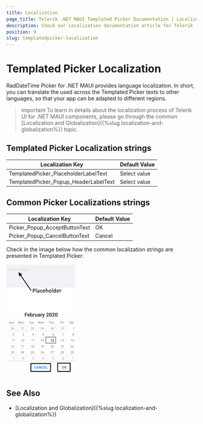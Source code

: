 ```yaml
---
title: Localization
page_title: Telerik .NET MAUI Templated Picker Documentation | Localization
description: Check our Localization documentation article for Telerik .NET MAUI TemplatedPicker control.
position: 9
slug: templatedpicker-localization
---
```


# Templated Picker Localization

RadDateTime Picker for .NET MAUI provides language localization. In short, you can translate the used across the Templated Picker texts to other languages, so that your app can be adapted to different regions.

>important To learn in details about the localization process of Telerik UI for .NET MAUI components, please go through the common [Localization and Globalization]({%slug localization-and-globalization%}) topic.

## Templated Picker Localization strings

| Localization Key | Default Value |
| -----------------| ------------- |
| TemplatedPicker_PlaceholderLabelText  | Select value |
| TemplatedPicker_Popup_HeaderLabelText  | Select value |

## Common Picker Localizations strings

| Localization Key | Default Value |
| -----------------| ------------- |
| Picker_Popup_AcceptButtonText  | OK |
| Picker_Popup_CancelButtonText  | Cancel |

Check in the image below how the common localization strings are presented in Templated Picker:

![](images/templated-picker-localization.png)

## See Also

* [Localization and Globalization]({%slug localization-and-globalization%})
